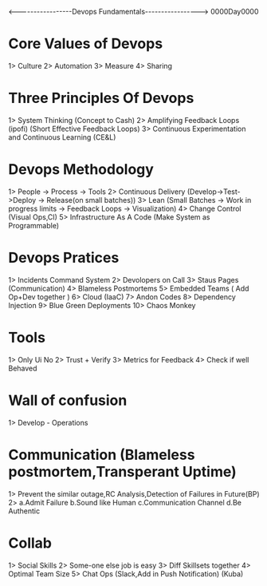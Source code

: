 <-----------------Devops Fundamentals----------------->
0000Day0000

# Core Values of Devops

1> Culture
2> Automation
3> Measure
4> Sharing

# Three Principles Of Devops

1> System Thinking (Concept to Cash)
2> Amplifying Feedback Loops (ipofi) (Short Effective Feedback Loops)
3> Continuous Experimentation and Continuous Learning (CE&L)

# Devops Methodology

1> People -> Process -> Tools
2> Continuous Delivery (Develop->Test->Deploy -> Release(on small batches))
3> Lean (Small Batches -> Work in progress limits -> Feedback Loops -> Visualization)
4> Change Control (Visual Ops,CI)
5> Infrastructure As A Code (Make System as Programmable)

# Devops Pratices

1> Incidents Command System
2> Devolopers on Call
3> Staus Pages (Communication)
4> Blameless Postmortems
5> Embedded Teams ( Add Op+Dev together )
6> Cloud (IaaC)
7> Andon Codes
8> Dependency Injection
9> Blue Green Deployments
10> Chaos Monkey

# Tools

1> Only Ui No
2> Trust + Verify
3> Metrics for Feedback
4> Check if well Behaved

# Wall of confusion

1> Develop - Operations

# Communication (Blameless postmortem,Transperant Uptime)

1> Prevent the similar outage,RC Analysis,Detection of Failures in Future(BP)
2> a.Admit Failure b.Sound like Human c.Communication Channel d.Be Authentic

# Collab

1> Social Skills
2> Some-one else job is easy
3> Diff Skillsets together
4> Optimal Team Size
5> Chat Ops (Slack,Add in Push Notification) (Kuba)
